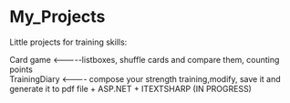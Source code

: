 # My_Projects

Little projects for training skills:

Card game <-----listboxes, shuffle cards and compare them, counting points<br/>
TrainingDiary <---- compose your strength training,modify, save it and generate it to pdf file + ASP.NET + ITEXTSHARP (IN PROGRESS)
